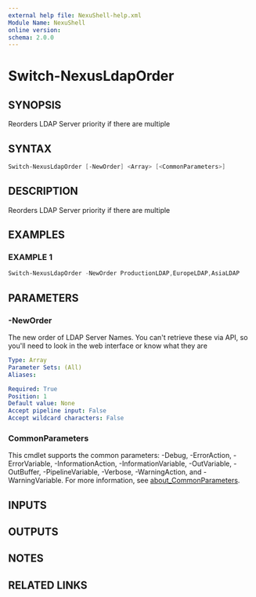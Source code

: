 ```yaml
---
external help file: NexuShell-help.xml
Module Name: NexuShell
online version:
schema: 2.0.0
---
```


# Switch-NexusLdapOrder

## SYNOPSIS

Reorders LDAP Server priority if there are multiple

## SYNTAX

```powershell
Switch-NexusLdapOrder [-NewOrder] <Array> [<CommonParameters>]
```

## DESCRIPTION

Reorders LDAP Server priority if there are multiple

## EXAMPLES

### EXAMPLE 1

```powershell
Switch-NexusLdapOrder -NewOrder ProductionLDAP,EuropeLDAP,AsiaLDAP
```

## PARAMETERS

### -NewOrder

The new order of LDAP Server Names.
You can't retrieve these via API, so you'll need to look in the web interface or know what they are

```yaml
Type: Array
Parameter Sets: (All)
Aliases:

Required: True
Position: 1
Default value: None
Accept pipeline input: False
Accept wildcard characters: False
```

### CommonParameters

This cmdlet supports the common parameters: -Debug, -ErrorAction, -ErrorVariable, -InformationAction, -InformationVariable, -OutVariable, -OutBuffer, -PipelineVariable, -Verbose, -WarningAction, and -WarningVariable. For more information, see [about_CommonParameters](http://go.microsoft.com/fwlink/?LinkID=113216).

## INPUTS

## OUTPUTS

## NOTES

## RELATED LINKS
